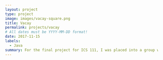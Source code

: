 ```yaml
---
layout: project
type: project
image: images/vacay-square.png
title: Vacay
permalink: projects/vacay
# All dates must be YYYY-MM-DD format!
date: 2017-11-15
labels:
  - Java
summary: For the final project for ICS 111, I was placed into a group with two other individuals to create a game based on all the content we learned through the semester.  We created a game which requires the user to navigate an asteroid field while collecting gold bars and trying to stay alive for as long as possible.
---
```


